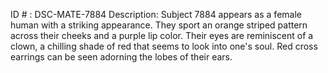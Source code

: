 ID # : DSC-MATE-7884
Description: Subject 7884 appears as a female human with a striking appearance. They sport an orange striped pattern across their cheeks and a purple lip color. Their eyes are reminiscent of a clown, a chilling shade of red that seems to look into one's soul. Red cross earrings can be seen adorning the lobes of their ears.